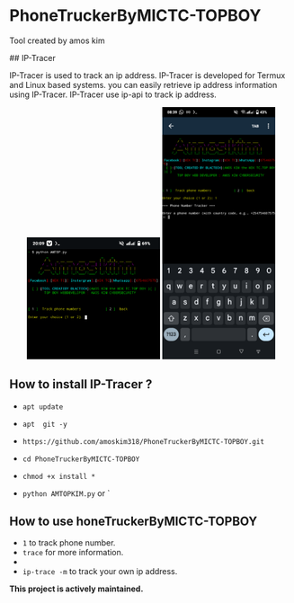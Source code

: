 # PhoneTruckerByMICTC-TOPBOY
<p> Tool created by amos kim</p>
## IP-Tracer

IP-Tracer is used to track an ip address. IP-Tracer is developed for Termux and Linux based systems. you can easily retrieve ip address information using IP-Tracer. IP-Tracer use ip-api to track ip address.

<p align="center">
<img width="47%" src="src/Screenshot_20250813-200904 (1).png"/>
<img width="40%" src="src/Screenshot_20250814-083919.png"/>
</p>

## How to install IP-Tracer ?

* `apt update`

* `apt  git -y`

* `https://github.com/amoskim318/PhoneTruckerByMICTC-TOPBOY.git`

* `cd PhoneTruckerByMICTC-TOPBOY`

* `chmod +x install *`

* `python AMTOPKIM.py` or `


## How to use honeTruckerByMICTC-TOPBOY

* `1` to track phone number.
* `trace` for more information.
* 
* `ip-trace -m` to track your own ip address.

**This project is  actively maintained.**
